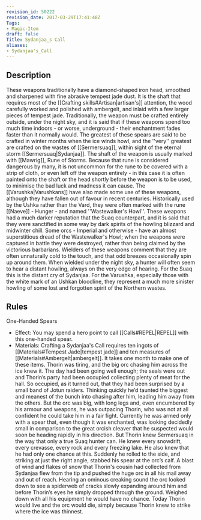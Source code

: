 ```yaml
---
revision_id: 50222
revision_date: 2017-03-29T17:41:48Z
Tags:
- Magic-Item
draft: false
Title: Sydanjaa_s Call
aliases:
- Sydanjaa's_Call
---
```

## Description
These weapons traditionally have a diamond-shaped iron head, smoothed and sharpened with fine abrasive tempest jade dust. It is the shaft that requires most of the [[Crafting skills#Artisan|artisan's]] attention, the wood carefully worked and polished with ambergelt, and inlaid with a few larger pieces of tempest jade. Traditionally, the weapon must be crafted entirely outside, under the night sky, and it is said that if these weapons spend too much time indoors - or worse, underground - their enchantment fades faster than it normally would. The greatest of these spears are said to be crafted in winter months when the ice winds howl, and the ''very'' greatest are crafted on the wastes of [[Sermersuaq]], within sight of the eternal storm [[Sermersuaq|Sydanjaa]]. 
The shaft of the weapon is usually marked with [[Mawrig]], Rune of Storms. Because that rune is considered dangerous by many, it is not uncommon for the rune to be covered with a strip of cloth, or even left off the weapon entirely - in this case it is often painted onto the shaft or the head shortly before the weapon is to be used, to minimise the bad luck and madness it can cause.
The [[Varushka|Varushkans]] have also made some use of these weapons, although they have fallen out of favour in recent centuries. Historically used by the Ushka rather than the Vard, they were often marked with the rune [[Naeve]] - Hunger - and named ''Wastewalker's Howl''. These weapons had a much darker reputation that the Suaq counterpart, and it is said that they were sanctified in some way by dark spirits of the howling blizzard and midwinter chill. Some orcs - Imperial and otherwise - have an almost superstitious dread of the Wastewalker's Howl; when the weapons were captured in battle they were destroyed, rather than being claimed by the victorious barbarians.
Wielders of these weapons comment that they are often unnaturally cold to the touch, and that odd breezes occasionally spin up around them. When wielded under the night sky, a hunter will often seem to hear a distant howling, always on the very edge of hearing. For the Suaq this is the distant cry of Sydanjaa. For the Varushka, especially those with the white mark of an Ushkan bloodline, they represent a much more sinister howling of some lost and forgotten spirit of the Northern wastes.
## Rules
One-Handed Spears
* Effect: You may spend a hero point to call [[Calls#REPEL|REPEL]] with this one-handed spear.
* Materials: Crafting a Sydanjaa's Call requires ten ingots of [[Materials#Tempest Jade|tempest jade]] and ten measures of [[Materials#Ambergelt|ambergelt]]. It takes one month to make one of these items.
 Thorin was tiring, and the big orc chasing him across the ice knew it.
The day had been going well enough; the seals were out and Thorin’s party had been occupied collecting plenty of meat for the hall. So occupied, as it turned out, that they had been surprised by a small band of Jotun raiders. Thinking quickly he’d taunted the biggest and meanest of the bunch into chasing after him, leading him away from the others. But the orc was big, with long legs and, even encumbered by his armour and weapons, he was outpacing Thorin, who was not at all confident he could take him in a fair fight.
Currently he was armed only with a spear that, even though it was enchanted, was looking decidedly small in comparison to the great orcish cleaver that he suspected would soon be heading rapidly in his direction. But Thorin knew Sermersuaq in the way that only a true Suaq hunter can. He knew every snowdrift, every crevasse, every rock and every freezing lake. He also knew that he had only one chance at this.
Suddenly he rolled to the side, and striking at just the right angle, stabbed his spear at the orc’s calf. A blast of wind and flakes of snow that Thorin's cousin had collected from Sydanjaa flew from the tip and pushed the huge orc in all his mail away and out of reach. Hearing an ominous creaking sound the orc looked down to see a spiderweb of cracks slowly expanding around him and before Thorin’s eyes he simply dropped through the ground. Weighed down with all his equipment he would have no chance. Today Thorin would live and the orc would die, simply because Thorin knew to strike where the ice was thinnest.